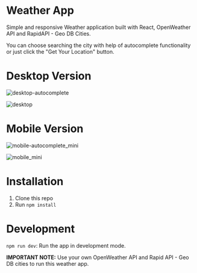 # Weather App

Simple and responsive Weather application built with React, OpenWeather API and RapidAPI - Geo DB Cities.

You can choose searching the city with help of autocomplete functionality or just click the "Get Your Location" button.

# Desktop Version

![desktop-autocomplete](https://github.com/AnushkaRi/weather-app/assets/93154379/dfe10185-482c-48cd-8062-43f936b94795)

![desktop](https://github.com/AnushkaRi/weather-app/assets/93154379/3596113a-d933-4c5e-9d08-7a3b00314495)

# Mobile Version

![mobile-autocomplete_mini](https://github.com/AnushkaRi/weather-app/assets/93154379/7914e8ac-ef63-45f5-b0fa-31a7317bc32e)

![mobile_mini](https://github.com/AnushkaRi/weather-app/assets/93154379/79509392-0af4-49c6-b8bb-949e6e580fd6)

# Installation
1. Clone this repo
2. Run `npm install`

# Development
 `npm run dev`: Run the app in development mode.

**IMPORTANT NOTE:** Use your own OpenWeather API and Rapid API - Geo DB cities to run this weather app.
